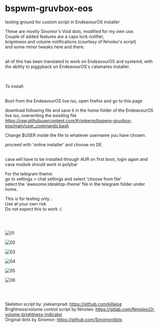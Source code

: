 # bspwm-gruvbox-eos
testing ground for custom script in EndeavourOS installer <br>

These are mostly Sinomor's Void dots, modified for my own use. <br>
Couple of added features are a caps lock notifier, <br>
brigntness and volume notifications (courtesy of Nmoleo's script) <br>
and some minor tweaks here and there. <br><br>

all of this has been translated to work on EndeavourOS and systemd, with the ability to piggyback on EndeavourOS's calamares installer. <br> <br> <br>

To install: <br><br>

Boot from the EndeavourOS live iso, open firefox and go to this page <br>

download following file and save it in the home folder of the EndeavourOS live iso, overwriting the exisiting file
https://raw.githubusercontent.com/Krimkerre/bspwm-gruvbox-eos/main/user_commands.bash <br>

Change $USER inside the file to whatever username you have chosen.

proceed with 'online installer' and choose no DE.<br><br>

cava will have to be installed through AUR on first boot, login again and cava module should work in polybar

For the telegram theme:<br>
go to settings > chat settings and select 'choose from file'<br>
select the 'awesome.tdesktop-theme' file in the telegram folder under home.

<p>This is for testing only...<br>
Use at your own risk<br>
Do not expect this to work :)</p>


<br>
<br>

![01](https://github.com/Krimkerre/bspwm-gruvbox-eos/assets/66228690/bc9c8d1a-a01f-452c-8d45-a6e35b2832eb) <br>

![02](https://github.com/Krimkerre/bspwm-gruvbox-eos/assets/66228690/4da8041b-c40b-4a4d-9169-9367a26a7023) <br>

![03](https://github.com/Krimkerre/bspwm-gruvbox-eos/assets/66228690/dbe527da-5bc4-4800-8ac9-8d6a368bb990) <br>

![04](https://github.com/Krimkerre/bspwm-gruvbox-eos/assets/66228690/1ba4a4a4-da06-412c-8728-f7deee977d84) <br>

![05](https://github.com/Krimkerre/bspwm-gruvbox-eos/assets/66228690/a11a441f-a5c6-4b99-8acb-1652c176d30b) <br>

![06](https://github.com/Krimkerre/bspwm-gruvbox-eos/assets/66228690/6c91196c-fff7-4e8e-ab43-cde653e8d575) <br>

<br>
<br>

Skeleton script by: joekamprad: https://github.com/killajoe <br>
Brightness/volume control script by Nmoleo: https://gitlab.com/Nmoleo/i3-volume-brightness-indicator <br>
Original dots by Sinomor: https://github.com/Sinomor/dots


